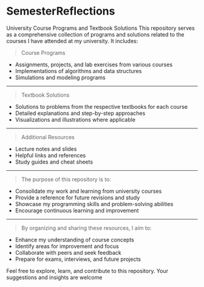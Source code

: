 # SemesterReflections
University Course Programs and Textbook Solutions
This repository serves as a comprehensive collection of programs and solutions related to the courses I have attended at my university. 
It includes:

> Course Programs

+ Assignments, projects, and lab exercises from various courses
+ Implementations of algorithms and data structures
+ Simulations and modeling programs

---------------------------------------------------------------------------------------------------------------------------------------------------
> Textbook Solutions

+ Solutions to problems from the respective textbooks for each course
+ Detailed explanations and step-by-step approaches
+ Visualizations and illustrations where applicable
---------------------------------------------------------------------------------------------------------------------------------------------------
> Additional Resources

+ Lecture notes and slides
+ Helpful links and references
+ Study guides and cheat sheets
---------------------------------------------------------------------------------------------------------------------------------------------------
> The purpose of this repository is to:

+ Consolidate my work and learning from university courses
+ Provide a reference for future revisions and study
+ Showcase my programming skills and problem-solving abilities
+ Encourage continuous learning and improvement
---------------------------------------------------------------------------------------------------------------------------------------------------
> By organizing and sharing these resources, I aim to:

+ Enhance my understanding of course concepts
+ Identify areas for improvement and focus
+ Collaborate with peers and seek feedback
+ Prepare for exams, interviews, and future projects

Feel free to explore, learn, and contribute to this repository. Your suggestions and insights are welcome
